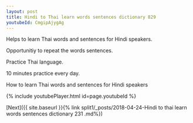 ```yaml
---
layout: post
title: Hindi to Thai learn words sentences dictionary 829 
youtubeId: CmgipAjygAg
---
```

 
 
Helps to learn Thai words and sentences for Hindi speakers.

Opportunitiy to repeat the words sentences. 

Practice Thai language. 
 
10 minutes practice every day. 
 
How to learn Thai words and sentences for Hindi speakers 
 
{% include youtubePlayer.html id=page.youtubeId %}
 
 
[Next]({{ site.baseurl }}{% link  split1/_posts/2018-04-24-Hindi to thai learn words sentences dictionary 231 .md%})
 
